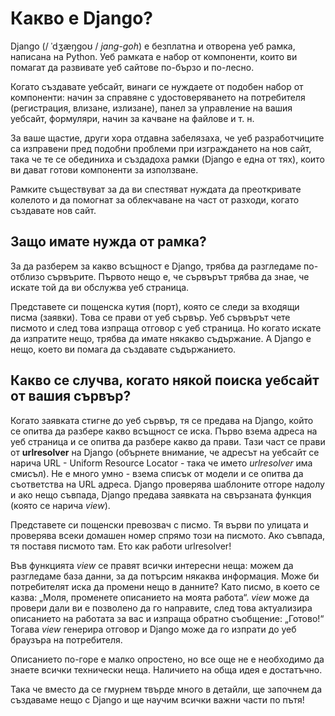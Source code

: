 # Какво е Django?

Django (/ ˈdʒæŋɡoʊ / *jang-goh*) е безплатна и отворена уеб рамка, написана на Python. Уеб рамката е набор от компоненти, които ви помагат да развивате уеб сайтове по-бързо и по-лесно.

Когато създавате уебсайт, винаги се нуждаете от подобен набор от компоненти: начин за справяне с удостоверяването на потребителя (регистрация, влизане, излизане), панел за управление на вашия уебсайт, формуляри, начин за качване на файлове и т. н.

За ваше щастие, други хора отдавна забелязаха, че уеб разработчиците са изправени пред подобни проблеми при изграждането на нов сайт, така че те се обединиха и създадоха рамки (Django е една от тях), които ви дават готови компоненти за използване.

Рамките съществуват за да ви спестяват нуждата да преоткривате колелото и да помогнат за облекчаване на част от разходи, когато създавате нов сайт.

## Защо имате нужда от рамка?

За да разберем за какво всъщност е Django, трябва да разгледаме по-отблизо сървърите. Първото нещо е, че сървърът трябва да знае, че искате той да ви обслужва уеб страница.

Представете си пощенска кутия (порт), която се следи за входящи писма (заявки). Това се прави от уеб сървър. Уеб сървърът чете писмото и след това изпраща отговор с уеб страница. Но когато искате да изпратите нещо, трябва да имате някакво съдържание. А Django е нещо, което ви помага да създавате съдържанието.

## Какво се случва, когато някой поиска уебсайт от вашия сървър?

Когато заявката стигне до уеб сървър, тя се предава на Django, който се опитва да разбере какво всъщност се иска. Първо взема адреса на уеб страница и се опитва да разбере какво да прави. Тази част се прави от **urlresolver** на Django (обърнете внимание, че адресът на уебсайт се нарича URL - Uniform Resource Locator - така че името *urlresolver* има смисъл). Не е много умно - взема списък от модели и се опитва да съответства на URL адреса. Django проверява шаблоните отгоре надолу и ако нещо съвпада, Django предава заявката на свързаната функция (която се нарича *view*).

Представете си пощенски превозвач с писмо. Тя върви по улицата и проверява всеки домашен номер спрямо този на писмото. Ако съвпада, тя поставя писмото там. Ето как работи urlresolver!

Във функцията *view* се правят всички интересни неща: можем да разгледаме база данни, за да потърсим някаква информация. Може би потребителят иска да промени нещо в данните? Като писмо, в което се казва: „Моля, променете описанието на моята работа“. *view* може да провери дали ви е позволено да го направите, след това актуализира описанието на работата за вас и изпраща обратно съобщение: „Готово!“ Тогава *view* генерира отговор и Django може да го изпрати до уеб браузъра на потребителя.

Описанието по-горе е малко опростено, но все още не е необходимо да знаете всички технически неща. Наличието на обща идея е достатъчно.

Така че вместо да се гмурнем твърде много в детайли, ще започнем да създаваме нещо с Django и ще научим всички важни части по пътя!
